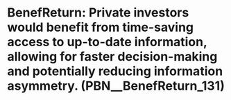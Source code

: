 # BenefReturn: __Private investors would benefit from time-saving access to up-to-date information, allowing for faster decision-making and potentially reducing information asymmetry.__ (PBN__BenefReturn_131)

